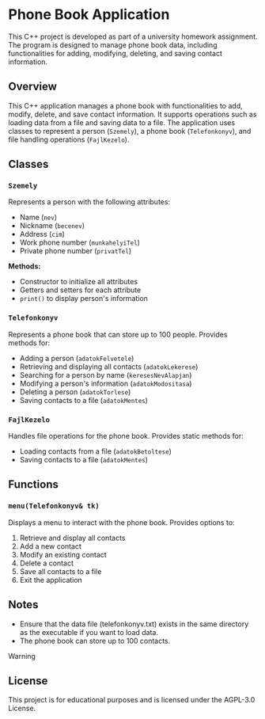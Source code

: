 # Phone Book Application

This C++ project is developed as part of a university homework assignment. The program is designed to manage phone book data, including functionalities for adding, modifying, deleting, and saving contact information.

## Overview

This C++ application manages a phone book with functionalities to add, modify, delete, and save contact information. It supports operations such as loading data from a file and saving data to a file. The application uses classes to represent a person (`Szemely`), a phone book (`Telefonkonyv`), and file handling operations (`FajlKezelo`).

## Classes

### `Szemely`

Represents a person with the following attributes:
- Name (`nev`)
- Nickname (`becenev`)
- Address (`cim`)
- Work phone number (`munkahelyiTel`)
- Private phone number (`privatTel`)

**Methods:**
- Constructor to initialize all attributes
- Getters and setters for each attribute
- `print()` to display person's information

### `Telefonkonyv`

Represents a phone book that can store up to 100 people. Provides methods for:
- Adding a person (`adatokFelvetele`)
- Retrieving and displaying all contacts (`adatokLekerese`)
- Searching for a person by name (`keresesNevAlapjan`)
- Modifying a person's information (`adatokModositasa`)
- Deleting a person (`adatokTorlese`)
- Saving contacts to a file (`adatokMentes`)

### `FajlKezelo`

Handles file operations for the phone book. Provides static methods for:
- Loading contacts from a file (`adatokBetoltese`)
- Saving contacts to a file (`adatokMentes`)

## Functions

### `menu(Telefonkonyv& tk)`

Displays a menu to interact with the phone book. Provides options to:
1. Retrieve and display all contacts
2. Add a new contact
3. Modify an existing contact
4. Delete a contact
5. Save all contacts to a file
0. Exit the application

## Notes
- Ensure that the data file (telefonkonyv.txt) exists in the same directory as the executable if you want to load data.
- The phone book can store up to 100 contacts.

> [!Warning]
> ## License
> This project is for educational purposes and is licensed under the AGPL-3.0 License.
